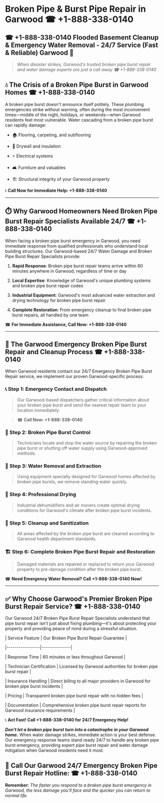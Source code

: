 # Broken Pipe & Burst Pipe Repair in Garwood ☎ +1-888-338-0140  
## ☎ +1-888-338-0140 Flooded Basement Cleanup & Emergency Water Removal - 24/7 Service (Fast & Reliable) Garwood 🚨  

> *When disaster strikes, Garwood's trusted broken pipe burst repair and water damage experts are just a call away ☎ +1-888-338-0140*  

## 💧 The Crisis of a Broken Pipe Burst in Garwood Homes ☎ +1-888-338-0140  

A broken pipe burst doesn't announce itself politely. These plumbing emergencies strike without warning, often during the most inconvenient times—middle of the night, holidays, or weekends—when Garwood residents feel most vulnerable. Water cascading from a broken pipe burst can rapidly damage:  

* 🏠 Flooring, carpeting, and subflooring  
* 🧱 Drywall and insulation  
* ⚡ Electrical systems  
* 🛋️ Furniture and valuables  
* 🏗️ Structural integrity of your Garwood property  

📞 **Call Now for Immediate Help: +1-888-338-0140**  

---  

## ⏱️ Why Garwood Homeowners Need Broken Pipe Burst Repair Specialists Available 24/7 ☎ +1-888-338-0140  

When facing a broken pipe burst emergency in Garwood, you need immediate response from qualified professionals who understand local building structures. Our Garwood-based 24/7 Water Damage and Broken Pipe Burst Repair Specialists provide:  

1. **Rapid Response**: Broken pipe burst repair teams arrive within 60 minutes anywhere in Garwood, regardless of time or day  
2. **Local Expertise**: Knowledge of Garwood's unique plumbing systems and broken pipe burst repair codes  
3. **Industrial Equipment**: Garwood's most advanced water extraction and drying technology for broken pipe burst repair  
4. **Complete Restoration**: From emergency cleanup to final broken pipe burst repairs, all handled by one team  

☎ **For Immediate Assistance, Call Now: +1-888-338-0140**  

---  

## 🔧 The Garwood Emergency Broken Pipe Burst Repair and Cleanup Process ☎ +1-888-338-0140  

When Garwood residents contact our 24/7 Emergency Broken Pipe Burst Repair service, we implement our proven Garwood-specific process:  

### 📞 Step 1: Emergency Contact and Dispatch  
> Our Garwood-based dispatchers gather critical information about your broken pipe burst and send the nearest repair team to your location immediately.  
> ☎ **Call Now: +1-888-338-0140**  

### 🚿 Step 2: Broken Pipe Burst Control  
> Technicians locate and stop the water source by repairing the broken pipe burst or shutting off water supply using Garwood-approved methods.  

### 🌊 Step 3: Water Removal and Extraction  
> Using equipment specially designed for Garwood homes affected by broken pipe bursts, we remove standing water quickly.  

### 💨 Step 4: Professional Drying  
> Industrial dehumidifiers and air movers create optimal drying conditions for Garwood's climate after broken pipe burst incidents.  

### 🧼 Step 5: Cleanup and Sanitization  
> All areas affected by the broken pipe burst are cleaned according to Garwood health department standards.  

### 🏗️ Step 6: Complete Broken Pipe Burst Repair and Restoration  
> Damaged materials are repaired or replaced to return your Garwood property to pre-damage condition after the broken pipe burst.  

☎ **Need Emergency Water Removal? Call +1-888-338-0140 Now!**  

---  

## ✅ Why Choose Garwood's Premier Broken Pipe Burst Repair Service? ☎ +1-888-338-0140  

Our Garwood 24/7 Broken Pipe Burst Repair Specialists understand that pipe burst repair isn't just about fixing plumbing—it's about protecting your property and providing peace of mind during a stressful situation.  

| Service Feature | Our Broken Pipe Burst Repair Guarantee |  
|-----------------|---------------|  
| Response Time | 60 minutes or less throughout Garwood |  
| Technician Certification | Licensed by Garwood authorities for broken pipe burst repair |  
| Insurance Handling | Direct billing to all major providers in Garwood for broken pipe burst incidents |  
| Pricing | Transparent broken pipe burst repair with no hidden fees |  
| Documentation | Comprehensive broken pipe burst repair reports for Garwood insurance requirements |  

📞 **Act Fast! Call +1-888-338-0140 for 24/7 Emergency Help!**  

***Don't let a broken pipe burst turn into a catastrophe in your Garwood home.*** When water damage strikes, immediate action is your best defense. Our emergency response teams stand ready 24/7 to handle any broken pipe burst emergency, providing expert pipe burst repair and water damage mitigation when Garwood residents need it most.  

## 📱 Call Our Garwood 24/7 Emergency Broken Pipe Burst Repair Hotline: ☎ +1-888-338-0140  

**Remember**: *The faster you respond to a broken pipe burst emergency in Garwood, the less damage you'll face and the quicker you can return to normal life.*